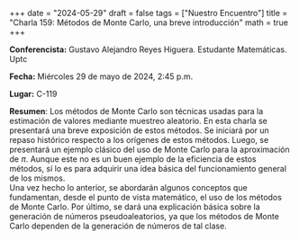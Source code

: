 +++
date  = "2024-05-29"
draft = false
tags  = ["Nuestro Encuentro"]
title = "Charla 159: Métodos de Monte Carlo, una breve introducción"
math  = true
+++

**Conferencista:** Gustavo Alejandro Reyes Higuera. Estudante Matemáticas. Uptc

**Fecha:** Miércoles 29 de mayo de 2024, 2:45 p.m.

**Lugar:** C-119

**Resumen**: Los métodos de Monte Carlo son técnicas usadas para la estimación de valores mediante muestreo aleatorio. En esta charla se presentará una breve exposición de estos métodos. Se iniciará por un repaso histórico respecto a los orígenes de estos métodos. Luego, se presentará un ejemplo clásico del uso de Monte Carlo para la aproximación de $\pi$. Aunque este no es un buen ejemplo de la eficiencia de estos métodos, sí lo es para adquirir una idea básica del funcionamiento general de los mismos. <br> Una vez hecho lo anterior, se abordarán algunos conceptos que fundamentan, desde el punto de vista matemático, el uso de los métodos de Monte Carlo. Por último, se dará una explicación básica sobre la generación de números pseudoaleatorios, ya que los métodos de Monte Carlo dependen de la generación de números de tal clase.
